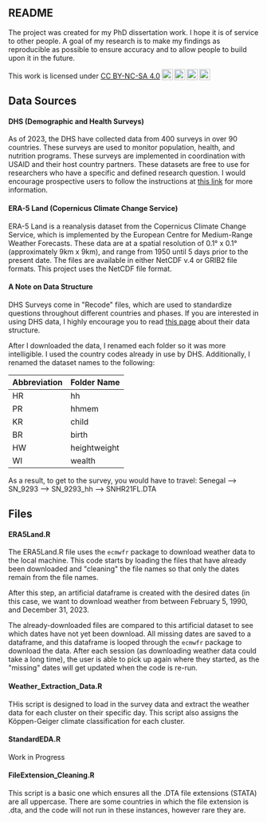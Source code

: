 ## README

The project was created for my PhD dissertation work. I hope it is of service to other people. A goal of my research is to make my findings as reproducible as possible to ensure accuracy and to allow people to build upon it in the future.

<p xmlns:cc="http://creativecommons.org/ns#">

This work is licensed under <a href="http://creativecommons.org/licenses/by-nc-sa/4.0/?ref=chooser-v1" target="_blank" rel="license noopener noreferrer" style="display:inline-block;">CC BY-NC-SA 4.0<img src="https://mirrors.creativecommons.org/presskit/icons/cc.svg?ref=chooser-v1" style="height:22px!important;margin-left:3px;vertical-align:text-bottom;"/><img src="https://mirrors.creativecommons.org/presskit/icons/by.svg?ref=chooser-v1" style="height:22px!important;margin-left:3px;vertical-align:text-bottom;"/><img src="https://mirrors.creativecommons.org/presskit/icons/nc.svg?ref=chooser-v1" style="height:22px!important;margin-left:3px;vertical-align:text-bottom;"/><img src="https://mirrors.creativecommons.org/presskit/icons/sa.svg?ref=chooser-v1" style="height:22px!important;margin-left:3px;vertical-align:text-bottom;"/></a>

</p>

## Data Sources

#### DHS (Demographic and Health Surveys)

As of 2023, the DHS have collected data from 400 surveys in over 90 countries. These surveys are used to monitor population, health, and nutrition programs. These surveys are implemented in coordination with USAID and their host country partners. These datasets are free to use for researchers who have a specific and defined research question. I would encourage prospective users to follow the instructions at [this link](https://dhsprogram.com/data/Using-Datasets-for-Analysis.cfm) for more information.

#### ERA-5 Land (Copernicus Climate Change Service)

ERA-5 Land is a reanalysis dataset from the Copernicus Climate Change Service, which is implemented by the European Centre for Medium-Range Weather Forecasts. These data are at a spatial resolution of 0.1° x 0.1° (approximately 9km x 9km), and range from 1950 until 5 days prior to the present date. The files are available in either NetCDF v.4 or GRIB2 file formats. This project uses the NetCDF file format.

#### A Note on Data Structure

DHS Surveys come in "Recode" files, which are used to standardize questions throughout different countries and phases. If you are interested in using DHS data, I highly encourage you to read [this page](https://dhsprogram.com/data/Dataset-Types.cfm) about their data structure.

After I downloaded the data, I renamed each folder so it was more intelligible. I used the country codes already in use by DHS. Additionally, I renamed the dataset names to the following:

| Abbreviation | Folder Name  |
|--------------|--------------|
| HR           | hh           |
| PR           | hhmem        |
| KR           | child        |
| BR           | birth        |
| HW           | heightweight |
| WI           | wealth       |

As a result, to get to the survey, you would have to travel: Senegal --\> SN_9293 --\> SN_9293_hh --\> SNHR21FL.DTA

## Files

#### ERA5Land.R

The ERA5Land.R file uses the `ecmwfr` package to download weather data to the local machine. This code starts by loading the files that have already been downloaded and "cleaning" the file names so that only the dates remain from the file names.

After this step, an artificial dataframe is created with the desired dates (in this case, we want to download weather from between February 5, 1990, and December 31, 2023.

The already-downloaded files are compared to this artificial dataset to see which dates have not yet been download. All missing dates are saved to a dataframe, and this dataframe is looped through the `ecmwfr` package to download the data. After each session (as downloading weather data could take a long time), the user is able to pick up again where they started, as the "missing" dates will get updated when the code is re-run.

#### Weather_Extraction_Data.R

THis script is designed to load in the survey data and extract the weather data for each cluster on their specific day. This script also assigns the Köppen-Geiger climate classification for each cluster.

#### StandardEDA.R

Work in Progress

#### FileExtension_Cleaning.R

This script is a basic one which ensures all the .DTA file extensions (STATA) are all uppercase. There are some countries in which the file extension is .dta, and the code will not run in these instances, however rare they are.
